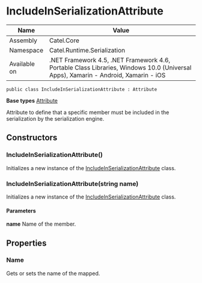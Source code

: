 

# IncludeInSerializationAttribute

Name|Value
---|---
Assembly|Catel.Core
Namespace|Catel.Runtime.Serialization
Available on|.NET Framework 4.5, .NET Framework 4.6, Portable Class Libraries, Windows 10.0 (Universal Apps), Xamarin - Android, Xamarin - iOS

```
public class IncludeInSerializationAttribute : Attribute
```

**Base types**
[Attribute]()


Attribute to define that a specific member must be included in the serialization by the serialization engine.



## Constructors

### IncludeInSerializationAttribute()

Initializes a new instance of the [IncludeInSerializationAttribute](#) class.



### IncludeInSerializationAttribute(string name)

Initializes a new instance of the [IncludeInSerializationAttribute](#) class.

#### Parameters

**name**
Name of the member.



## Properties

### Name

Gets or sets the name of the mapped.



